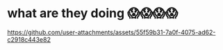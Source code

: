 # what are they doing 😱😱😱😱
https://github.com/user-attachments/assets/55f59b31-7a0f-4075-ad62-c2918c443e82

